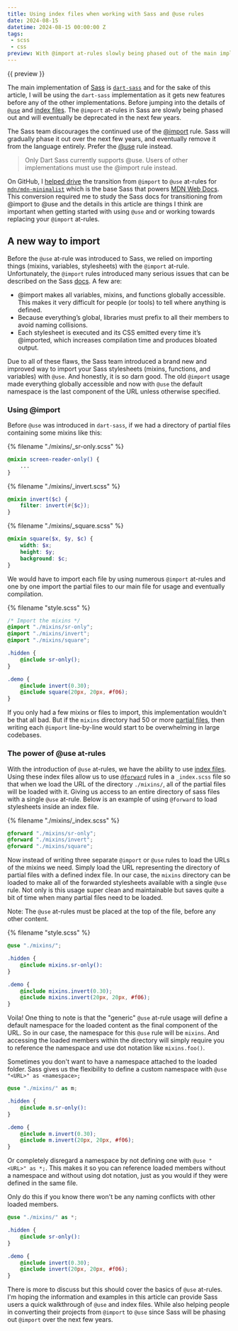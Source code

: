 ```yaml
---
title: Using index files when working with Sass and @use rules
date: 2024-08-15
datetime: 2024-08-15 00:00:00 Z
tags:
 - scss
 - css
preview: With @import at-rules slowly being phased out of the main implementation of Sass (dart-sass) and eventually deprecated, its time to learn how to use @use rules and the neat features that come along with it.
---
```


{{ preview }}

The main implementation of [Sass](https://sass-lang.com/) is [`dart-sass`](https://sass-lang.com/dart-sass) and for the sake of this article, I will be using the `dart-sass` implementation as it gets new features before any of the other implementations. Before jumping into the details of [`@use`](https://sass-lang.com/documentation/at-rules/use) and [index files](https://sass-lang.com/documentation/at-rules/import#index-files). The `@import` at-rules in Sass are slowly being phased out and will eventually be deprecated in the next few years.

The Sass team discourages the continued use of the [@import](https://sass-lang.com/documentation/at-rules/import) rule. Sass will gradually phase it out over the next few years, and eventually remove it from the language entirely. Prefer the [@use](https://sass-lang.com/documentation/at-rules/use) rule instead. 

> Only Dart Sass currently supports @use. Users of other implementations must use the @import rule instead.

On GitHub, I [helped drive](https://github.com/mdn/mdn-minimalist/pull/712) the transition from `@import` to `@use` at-rules for [`mdn/mdn-minimalist`](https://github.com/mdn/mdn-minimalist) which is the base Sass that powers [MDN Web Docs](https://developer.mozilla.org/en-US/). This conversion required me to study the Sass docs for transitioning from @import to @use and the details in this article are things I think are important when getting started with using `@use` and or working towards replacing your `@import` at-rules.

<h2 class="post-heading">A new way to import</h2>

Before the `@use` at-rule was introduced to Sass, we relied on importing things (mixins, variables, stylesheets) with the `@import` at-rule. Unfortunately, the `@import` rules introduced many serious issues that can be described on the Sass [docs](https://sass-lang.com/documentation). A few are:

- @import makes all variables, mixins, and functions globally accessible. This makes it very difficult for people (or tools) to tell where anything is defined.
- Because everything’s global, libraries must prefix to all their members to avoid naming collisions.
- Each stylesheet is executed and its CSS emitted every time it’s @imported, which increases compilation time and produces bloated output.

Due to all of these flaws, the Sass team introduced a brand new and improved way to import your Sass stylesheets (mixins, functions, and variables) with `@use`. And honestly, it is so darn good. The old `@import` usage made everything globally accessible and now with `@use` the default namespace is the last component of the URL unless otherwise specified.

<h3 class="post-heading">Using @import</h3>

Before `@use` was introduced in `dart-sass`, if we had a directory of partial files containing some mixins like this:

{% filename "./mixins/_sr-only.scss" %}

```scss
@mixin screen-reader-only() {
    ...
}
```

{% filename "./mixins/_invert.scss" %}

```scss
@mixin invert($c) {
    filter: invert(#{$c}); 
}
```

{% filename "./mixins/_square.scss" %}

```scss
@mixin square($x, $y, $c) {
    width: $x;
    height: $y;
    background: $c;
}
```
We would have to import each file by using numerous `@import` at-rules and one by one import the partial files to our main file for usage and eventually compilation. 

{% filename "style.scss" %}

```scss
/* Import the mixins */
@import "./mixins/sr-only";
@import "./mixins/invert";
@import "./mixins/square";

.hidden {
    @include sr-only();
} 

.demo {
    @include invert(0.30);
    @include square(20px, 20px, #f06);
}
```

If you only had a few mixins or files to import, this implementation wouldn't be that all bad. But if the `mixins` directory had 50 or more [partial files](https://sass-lang.com/documentation/at-rules/use#partials), then writing each `@import` line-by-line would start to be overwhelming in large codebases.

<h3 class="post-heading">The power of @use at-rules</h3>

With the introduction of `@use` at-rules, we have the ability to use [index files](https://sass-lang.com/documentation/at-rules/use#index-files). Using these index files allow us to use [`@forward`](https://sass-lang.com/documentation/at-rules/forward) rules in a `_index.scss` file so that when we load the URL of the directory `./mixins/`, all of the partial files will be loaded with it. Giving us access to an entire directory of sass files with a single `@use` at-rule. Below is an example of using `@forward` to load stylesheets inside an index file.

{% filename "./mixins/_index.scss" %}

```scss
@forward "./mixins/sr-only";
@forward "./mixins/invert";
@forward "./mixins/square";
```

Now instead of writing three separate `@import` or `@use` rules to load the URLs of the mixins we need. Simply load the URL representing the directory of partial files with a defined index file. In our case, the `mixins` directory can be loaded to make all of the forwarded stylesheets available with a single `@use` rule. Not only is this usage super clean and maintainable but saves quite a bit of time when many partial files need to be loaded. 

Note: The `@use` at-rules must be placed at the top of the file, before any other content.

{% filename "style.scss" %}

```scss
@use "./mixins/";

.hidden {
    @include mixins.sr-only():
}

.demo {
    @include mixins.invert(0.30);
    @include mixins.invert(20px, 20px, #f06);
}
```

Voila! One thing to note is that the "generic" `@use` at-rule usage will define a default namespace for the loaded content as the final component of the URL. So in our case, the namespace for this `@use` rule will be `mixins`. And accessing the loaded members within the directory will simply require you to reference the namespace and use dot notation like `mixins.foo()`.

Sometimes you don't want to have a namespace attached to the loaded folder. Sass gives us the flexibility to define a custom namespace with `@use "<URL>" as <namespace>;`

```scss
@use "./mixins/" as m;

.hidden {
    @include m.sr-only():
}

.demo {
    @include m.invert(0.30);
    @include m.invert(20px, 20px, #f06);
}
```

Or completely disregard a namespace by not defining one with `@use "<URL>" as *;`. This makes it so you can reference loaded members without a namespace and without using dot notation, just as you would if they were defined in the same file.

Only do this if you know there won't be any naming conflicts with other loaded members.

```scss
@use "./mixins/" as *;

.hidden {
    @include sr-only():
}

.demo {
    @include invert(0.30);
    @include invert(20px, 20px, #f06);
}
```

There is more to discuss but this should cover the basics of `@use` at-rules. I'm hoping the information and examples in this article can provide Sass users a quick walkthrough of `@use` and index files. While also helping people in converting their projects from `@import` to `@use` since Sass will be phasing out `@import` over the next few years.

